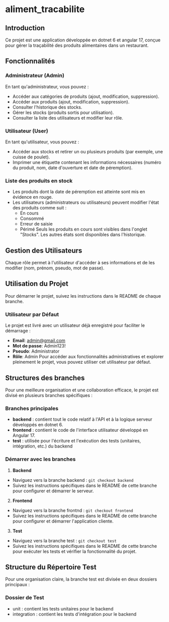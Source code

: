 # aliment_tracabilite

## Introduction
Ce projet est une application développée en dotnet 6 et angular 17, conçue pour gérer la traçabilité des produits alimentaires dans un restaurant.

## Fonctionnalités

### Administrateur (Admin)
En tant qu'administrateur, vous pouvez :
- Accéder aux catégories de produits (ajout, modification, suppression).
- Accéder aux produits (ajout, modification, suppression).
- Consulter l'historique des stocks.
- Gérer les stocks (produits sortis pour utilisation).
- Consulter la liste des utilisateurs et modifier leur rôle.

### Utilisateur (User)
En tant qu'utilisateur, vous pouvez :
- Accéder aux stocks et retirer un ou plusieurs produits (par exemple, une cuisse de poulet).
- Imprimer une étiquette contenant les informations nécessaires (numéro du produit, nom, date d'ouverture et date de péremption).

### Liste des produits en stock
- Les produits dont la date de péremption est atteinte sont mis en évidence en rouge.
- Les utilisateurs (administrateurs ou utilisateurs) peuvent modifier l'état des produits comme suit :
    - En cours
    - Consommé
    - Erreur de saisie
    - Périmé
Seuls les produits en cours sont visibles dans l'onglet "Stocks". Les autres états sont disponibles dans l'historique.

## Gestion des Utilisateurs
Chaque rôle permet à l'utilisateur d'accéder à ses informations et de les modifier (nom, prénom, pseudo, mot de passe).

## Utilisation du Projet
Pour démarrer le projet, suivez les instructions dans le README de chaque branche.

### Utilisateur par Défaut
Le projet est livré avec un utilisateur déjà enregistré pour faciliter le démarrage :
- **Email**: admin@gmail.com
- **Mot de passe**: Admin123!
- **Pseudo**: Administrator
- **Rôle**: Admin
Pour accéder aux fonctionnalités administratives et explorer pleinement le projet, vous pouvez utiliser cet utilisateur par défaut.

## Structures des branches
Pour une meilleure organisation et une collaboration efficace, le projet est divisé en plusieurs branches spécifiques :

### Branches principales
- **backend** : contient tout le code relatif à l'API et à la logique serveur développés en dotnet 6.
- **frontend** : contient le code de l'interface utilisateur développé en Angular 17.
- **test** : utilisée pour l'écriture et l'exécution des tests (unitaires, intégration, etc.) du backend

### Démarrer avec les branches
1. **Backend**
-  Naviguez vers la branche backend : `git checkout backend`
- Suivez les instructions spécifiques dans le README de cette branche pour configurer et démarrer le serveur.

2. **Frontend**
-  Naviguez vers la branche frontnd : `git checkout frontend`
- Suivez les instructions spécifiques dans le README de cette branche pour configurer et démarrer l'application cliente.

3. **Test**
- Naviguez vers la branche test : `git checkout test`
- Suivez les instructions spécifiques dans le README de cette branche pour exécuter les tests et vérifier la fonctionnalité du projet.

## Structure du Répertoire Test
Pour une organisation claire, la branche test est divisée en deux dossiers principaux :

### Dossier de Test
- unit : contient les tests unitaires pour le backend
- integration : contient les tests d'intégration pour le backend 
